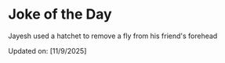 # Joke of the Day

<!-- #joke -->
Jayesh used a hatchet to remove a fly from his friend's forehead

Updated on: [11/9/2025]
<!-- #jokeEnd -->